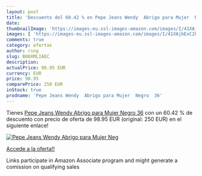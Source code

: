 ```yaml
---
layout: post
title: 'Descuento del 60.42 % en Pepe Jeans Wendy  Abrigo para Mujer  Neg'
date: 
thumbnailImage: 'https://images-eu.ssl-images-amazon.com/images/I/41XAjbExC2L._SL200_.jpg'
images: [ 'https://images-eu.ssl-images-amazon.com/images/I/41XAjbExC2L._SL200_.jpg' ]
comments: true
category: ofertas
author: ring
slug: B00XMLIAEC
description:
actualPrice: 98.95 EUR
currency: EUR
price: 98.95
comparePrice: 250 EUR
inStock: true
prodname: 'Pepe Jeans Wendy  Abrigo para Mujer  Negro  36'
---
```


Tienes [Pepe Jeans Wendy  Abrigo para Mujer  Negro  36](https://www.amazon.es/dp/B00XMLIAEC/?tag=tolees-21) con un 60.42 % de descuento con precio de oferta de 98.95 EUR (original: 250 EUR) en el siguiente enlace!

[![Pepe Jeans Wendy  Abrigo para Mujer  Neg](https://images-eu.ssl-images-amazon.com/images/I/41XAjbExC2L._SL200_.jpg)](https://www.amazon.es/dp/B00XMLIAEC/?tag=tolees-21)

[Accede a la oferta!!](https://www.amazon.es/dp/B00XMLIAEC/?tag=tolees-21)

Links participate in Amazon Associate program and might generate a comission on qualifying sales


